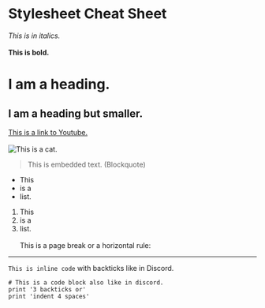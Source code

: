 # Stylesheet Cheat Sheet
*This is in italics.* <br> <br>
**This is bold.**
# I am a heading.
## I am a heading but smaller.
[This is a link to Youtube.](https://youtube.com) <br> <br>
![This is a cat.](https://encrypted-tbn0.gstatic.com/images?q=tbn:ANd9GcRF1IwK6-SxM83UpFVY6WtUZxXx-phss_gAUfdKbkTfau6VWVkt)
> This is embedded text. (Blockquote)
* This
* is a
* list.
1. This
2. is a
3. list. <br> <br>
This is a page break or a horizontal rule:
---
`This is inline code` with backticks like in Discord.
```
# This is a code block also like in discord.
print '3 backticks or'
print 'indent 4 spaces'
```
